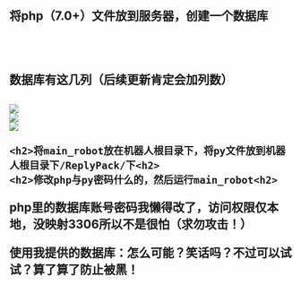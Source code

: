 <h2>将php（7.0+）文件放到服务器，创建一个数据库<h2>
  <br>
  <h2>数据库有这几列（后续更新肯定会加列数）<h2>
    <img src="https://cdn.staticaly.com/gh/lxyddice/tuchuang-pic@main/lqbz/uTools_1670863363182.4ugxq4316d80.webp"></img><br>
    <img src="https://cdn.staticaly.com/gh/lxyddice/tuchuang-pic@main/lqbz/uTools_1670864517389.7l8rmjspkpg0.webp"</img><br>
      <img src="https://cdn.staticaly.com/gh/lxyddice/tuchuang-pic@main/lqbz/uTools_1670865744899.of797b2unv4.webp"></img><br>
  
    <h2>将main_robot放在机器人根目录下，将py文件放到机器人根目录下/ReplyPack/下<h2>
    <h2>修改php与py密码什么的，然后运行main_robot<h2>
<p>php里的数据库账号密码我懒得改了，访问权限仅本地，没映射3306所以不是很怕（求勿攻击！）</p>
使用我提供的数据库：怎么可能？笑话吗？不过可以试试？算了算了防止被黑！
